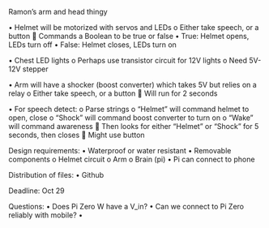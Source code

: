 Ramon’s arm and head thingy

•	Helmet will be motorized with servos and LEDs
o	Either take speech, or a button
	Commands a Boolean to be true or false
•	True: Helmet opens, LEDs turn off
•	False: Helmet closes, LEDs turn on

•	Chest LED lights
o	Perhaps use transistor circuit for 12V lights
o	Need 5V-12V stepper

•	Arm will have a shocker (boost converter) which takes 5V but relies on a relay
o	Either take speech, or a button
	Will run for 2 seconds

•	For speech detect:
o	Parse strings
o	“Helmet” will command helmet to open, close
o	“Shock” will command boost converter to turn on
o	“Wake” will command awareness
	Then looks for either “Helmet” or “Shock” for 5 seconds, then closes
	Might use button

Design requirements:
•	Waterproof or water resistant 
•	Removable components
o	Helmet circuit
o	Arm 
o	Brain (pi)
•	Pi can connect to phone


Distribution of files:
•	Github

Deadline: Oct 29

Questions:
•	Does Pi Zero W have a V_in?
•	Can we connect to Pi Zero reliably with mobile?
•	
